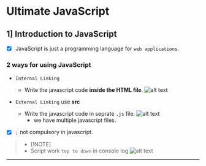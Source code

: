 # Ultimate JavaScript

## 1] Introduction to JavaScript

- [x] JavaScript is just a programming language for `web applications`.

### 2 ways for using JavaScript

- `Internal Linking`

  - Write the javascript code **inside the HTML file**.
    ![alt text](/images/Internal-Linking.png)

- `External Linking` use **src**

  - Write the javascript code in seprate `.js` file.
    ![alt text](/images/External-Linking.png)
	- we have multiple javascript files.

- [x] `;` not compulsory in javascript.

> - [!NOTE]
> - Script work `top to down` in console log
![alt text](/images/Sequence-matter.png)


----